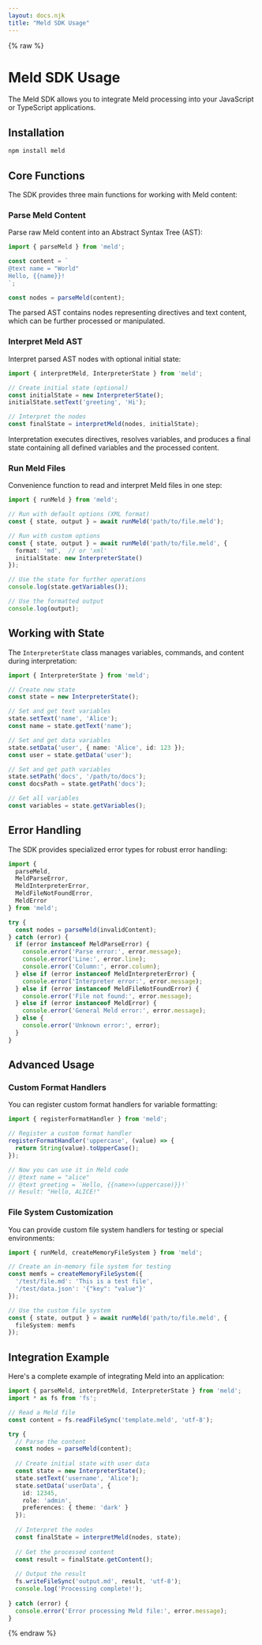 ```yaml
---
layout: docs.njk
title: "Meld SDK Usage"
---
```


{% raw %}
# Meld SDK Usage

The Meld SDK allows you to integrate Meld processing into your JavaScript or TypeScript applications.

## Installation

```bash
npm install meld
```

## Core Functions

The SDK provides three main functions for working with Meld content:

### Parse Meld Content

Parse raw Meld content into an Abstract Syntax Tree (AST):

```typescript
import { parseMeld } from 'meld';

const content = `
@text name = "World"
Hello, {{name}}!
`;

const nodes = parseMeld(content);
```

The parsed AST contains nodes representing directives and text content, which can be further processed or manipulated.

### Interpret Meld AST

Interpret parsed AST nodes with optional initial state:

```typescript
import { interpretMeld, InterpreterState } from 'meld';

// Create initial state (optional)
const initialState = new InterpreterState();
initialState.setText('greeting', 'Hi');

// Interpret the nodes
const finalState = interpretMeld(nodes, initialState);
```

Interpretation executes directives, resolves variables, and produces a final state containing all defined variables and the processed content.

### Run Meld Files

Convenience function to read and interpret Meld files in one step:

```typescript
import { runMeld } from 'meld';

// Run with default options (XML format)
const { state, output } = await runMeld('path/to/file.meld');

// Run with custom options
const { state, output } = await runMeld('path/to/file.meld', {
  format: 'md',  // or 'xml'
  initialState: new InterpreterState()
});

// Use the state for further operations
console.log(state.getVariables());

// Use the formatted output
console.log(output);
```

## Working with State

The `InterpreterState` class manages variables, commands, and content during interpretation:

```typescript
import { InterpreterState } from 'meld';

// Create new state
const state = new InterpreterState();

// Set and get text variables
state.setText('name', 'Alice');
const name = state.getText('name');

// Set and get data variables
state.setData('user', { name: 'Alice', id: 123 });
const user = state.getData('user');

// Set and get path variables
state.setPath('docs', '/path/to/docs');
const docsPath = state.getPath('docs');

// Get all variables
const variables = state.getVariables();
```

## Error Handling

The SDK provides specialized error types for robust error handling:

```typescript
import { 
  parseMeld, 
  MeldParseError, 
  MeldInterpreterError,
  MeldFileNotFoundError,
  MeldError
} from 'meld';

try {
  const nodes = parseMeld(invalidContent);
} catch (error) {
  if (error instanceof MeldParseError) {
    console.error('Parse error:', error.message);
    console.error('Line:', error.line);
    console.error('Column:', error.column);
  } else if (error instanceof MeldInterpreterError) {
    console.error('Interpreter error:', error.message);
  } else if (error instanceof MeldFileNotFoundError) {
    console.error('File not found:', error.message);
  } else if (error instanceof MeldError) {
    console.error('General Meld error:', error.message);
  } else {
    console.error('Unknown error:', error);
  }
}
```

## Advanced Usage

### Custom Format Handlers

You can register custom format handlers for variable formatting:

```typescript
import { registerFormatHandler } from 'meld';

// Register a custom format handler
registerFormatHandler('uppercase', (value) => {
  return String(value).toUpperCase();
});

// Now you can use it in Meld code
// @text name = "alice"
// @text greeting = `Hello, {{name>>(uppercase)}}!`
// Result: "Hello, ALICE!"
```

### File System Customization

You can provide custom file system handlers for testing or special environments:

```typescript
import { runMeld, createMemoryFileSystem } from 'meld';

// Create an in-memory file system for testing
const memfs = createMemoryFileSystem({
  '/test/file.md': 'This is a test file',
  '/test/data.json': '{"key": "value"}'
});

// Use the custom file system
const { state, output } = await runMeld('path/to/file.meld', {
  fileSystem: memfs
});
```

## Integration Example

Here's a complete example of integrating Meld into an application:

```typescript
import { parseMeld, interpretMeld, InterpreterState } from 'meld';
import * as fs from 'fs';

// Read a Meld file
const content = fs.readFileSync('template.meld', 'utf-8');

try {
  // Parse the content
  const nodes = parseMeld(content);
  
  // Create initial state with user data
  const state = new InterpreterState();
  state.setText('username', 'Alice');
  state.setData('userData', { 
    id: 12345,
    role: 'admin',
    preferences: { theme: 'dark' }
  });
  
  // Interpret the nodes
  const finalState = interpretMeld(nodes, state);
  
  // Get the processed content
  const result = finalState.getContent();
  
  // Output the result
  fs.writeFileSync('output.md', result, 'utf-8');
  console.log('Processing complete!');
  
} catch (error) {
  console.error('Error processing Meld file:', error.message);
}
```
{% endraw %}
